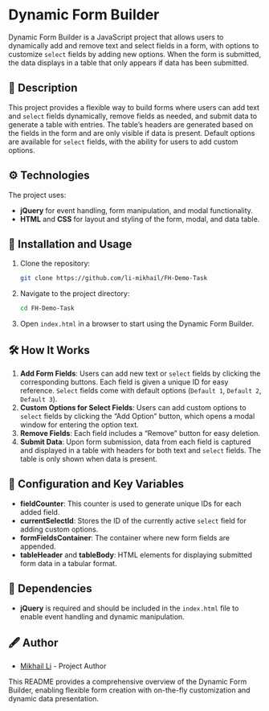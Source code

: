 # Dynamic Form Builder

Dynamic Form Builder is a JavaScript project that allows users to dynamically add and remove text and select fields in a form, with options to customize `select` fields by adding new options. When the form is submitted, the data displays in a table that only appears if data has been submitted.

## 📖 Description

This project provides a flexible way to build forms where users can add text and `select` fields dynamically, remove fields as needed, and submit data to generate a table with entries. The table’s headers are generated based on the fields in the form and are only visible if data is present. Default options are available for `select` fields, with the ability for users to add custom options.

## ⚙️ Technologies

The project uses:
- **jQuery** for event handling, form manipulation, and modal functionality.
- **HTML** and **CSS** for layout and styling of the form, modal, and data table.

## 🚀 Installation and Usage

1. Clone the repository:
   ```bash
   git clone https://github.com/li-mikhail/FH-Demo-Task
   ```
2. Navigate to the project directory:
   ```bash
   cd FH-Demo-Task
   ```
3. Open `index.html` in a browser to start using the Dynamic Form Builder.

## 🛠 How It Works

1. **Add Form Fields**: Users can add new text or `select` fields by clicking the corresponding buttons. Each field is given a unique ID for easy reference. `Select` fields come with default options (`Default 1`, `Default 2`, `Default 3`).
2. **Custom Options for Select Fields**: Users can add custom options to `select` fields by clicking the “Add Option” button, which opens a modal window for entering the option text.
3. **Remove Fields**: Each field includes a “Remove” button for easy deletion.
4. **Submit Data**: Upon form submission, data from each field is captured and displayed in a table with headers for both text and `select` fields. The table is only shown when data is present.

## 🔧 Configuration and Key Variables

- **fieldCounter**: This counter is used to generate unique IDs for each added field.
- **currentSelectId**: Stores the ID of the currently active `select` field for adding custom options.
- **formFieldsContainer**: The container where new form fields are appended.
- **tableHeader** and **tableBody**: HTML elements for displaying submitted form data in a tabular format.

## 🚨 Dependencies

- **jQuery** is required and should be included in the `index.html` file to enable event handling and dynamic manipulation.

## 🖋 Author

- [Mikhail Li](https://github.com/li-mikhail) - Project Author

This README provides a comprehensive overview of the Dynamic Form Builder, enabling flexible form creation with on-the-fly customization and dynamic data presentation.
